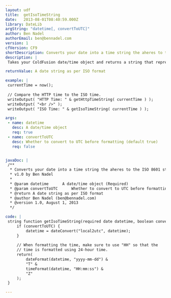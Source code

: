 ```yaml
---
layout: udf
title:  getIsoTimeString
date:   2013-08-01T08:40:59.000Z
library: DateLib
argString: "datetime[, convertToUTC]"
author: Ben Nadel
authorEmail: ben@bennadel.com
version: 1
cfVersion: CF9
shortDescription: Converts your date into a time string the aheres to the ISO 8601 standard (for use with some API calls).
description: |
 Takes your ColdFusion date/time object and returns a string that represents the date in ISO 8601 complaint format. This separates the date/time values with a &quot;T&quot; and ends with the UTC-marker, &quot;Z&quot;. Since it uses the UTC-marker, it will convert your date/time into UTC, unless you tell it not to (using the optional argument).

returnValue: A date string as per ISO format

example: |
 currentTime = now();
 
 // Compare the HTTP time to the ISO time.
 writeOutput( "HTTP Time: " & getHttpTimeString( currentTime ) );
 writeOutput( "<br />" );
 writeOutput( "ISO Time: " & getIsoTimeString( currentTime ) );

args:
 - name: datetime
   desc: A date/time object
   req: true
 - name: convertToUTC
   desc: Whether to convert to UTC before formatting (default true)
   req: false


javaDoc: |
 /**
  * Converts your date into a time string the aheres to the ISO 8601 standard (for use with some API calls).
  * v1.0 by Ben Nadel
  * 
  * @param datetime      A date/time object (Required)
  * @param convertToUTC      Whether to convert to UTC before formatting (default true) (Optional)
  * @return A date string as per ISO format 
  * @author Ben Nadel (ben@bennadel.com) 
  * @version 1.0, August 1, 2013 
  */

code: |
 string function getIsoTimeString(required date datetime, boolean convertToUTC=true) {
     if (convertToUTC) {
         datetime = dateConvert("local2utc", datetime);
     }
 
     // When formatting the time, make sure to use "HH" so that the
     // time is formatted using 24-hour time.
     return(
         dateFormat(datetime, "yyyy-mm-dd") &
         "T" &
         timeFormat(datetime, "HH:mm:ss") &
         "Z"
     );
 }

---
```


